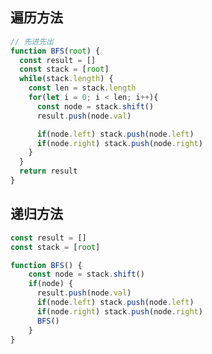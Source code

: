 <!--
 * @Description: 
 * @Date: 2022-06-18 15:30:37
 * @Author: mason
-->

## 遍历方法 

```js
// 先进先出
function BFS(root) {
  const result = []
  const stack = [root]
  while(stack.length) {
    const len = stack.length
    for(let i = 0; i < len; i++){
      const node = stack.shift()
      result.push(node.val)

      if(node.left) stack.push(node.left)
      if(node.right) stack.push(node.right)
    }
  }
  return result
}
```

## 递归方法

```js
const result = []
const stack = [root]

function BFS() {
    const node = stack.shift()
    if(node) {
      result.push(node.val)
      if(node.left) stack.push(node.left)
      if(node.right) stack.push(node.right)
      BFS()
    }
}
```
